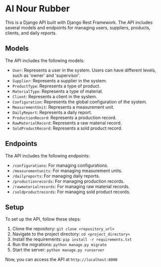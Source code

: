 # Al Nour Rubber

This is a Django API built with Django Rest Framework. The API includes several models and endpoints for managing users, suppliers, products, clients, and daily reports.

## Models

The API includes the following models:

- `User`: Represents a user in the system. Users can have different levels, such as 'owner' and 'supervisor'.
- `Supplier`: Represents a supplier in the system.
- `ProductType`: Represents a type of product.
- `MaterialType`: Represents a type of material.
- `Client`: Represents a client in the system.
- `Configuration`: Represents the global configuration of the system.
- `MeasurementUnit`: Represents a measurement unit.
- `DailyReport`: Represents a daily report.
- `ProductionRecord`: Represents a production record.
- `RawMaterialRecord`: Represents a raw material record.
- `SoldProductRecord`: Represents a sold product record.

## Endpoints

The API includes the following endpoints:

- `/configurations`: For managing configurations.
- `/measurementunits`: For managing measurement units.
- `/dailyreports`: For managing daily reports.
- `/productionrecords`: For managing production records.
- `/rawmaterialrecords`: For managing raw material records.
- `/soldproductrecords`: For managing sold product records.

## Setup

To set up the API, follow these steps:

1. Clone the repository: `git clone <repository_url>`
2. Navigate to the project directory: `cd <project_directory>`
3. Install the requirements: `pip install -r requirements.txt`
4. Run the migrations: `python manage.py migrate`
5. Start the server: `python manage.py runserver`

Now, you can access the API at `http://localhost:8000`